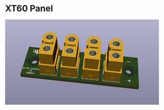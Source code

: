 # XT60 Panel

![PCB Render](https://github.com/sq9nje/XT60_panel/blob/main/XT60_panel.png?raw=true)
